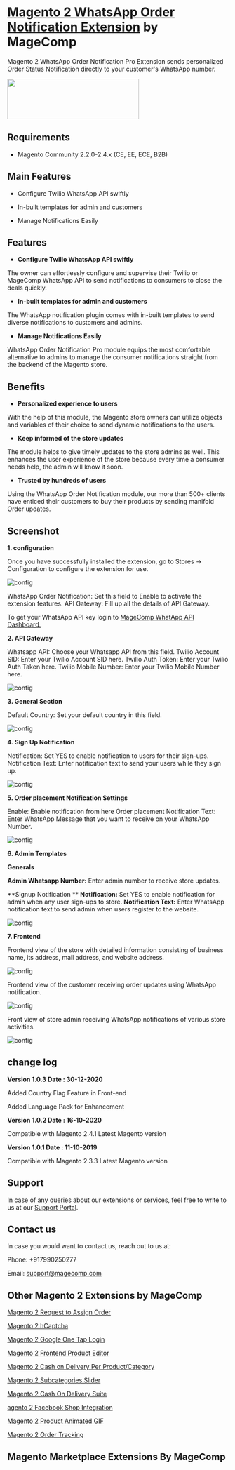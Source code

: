 # [Magento 2 WhatsApp Order Notification Extension](https://magecomp.com/magento-2-whatsapp-order-notification.html) by MageComp

Magento 2 WhatsApp Order Notification Pro Extension sends personalized Order Status Notification directly to your customer's WhatsApp number.

<a href="https://magecomp.com/magento-2-whatsapp-order-notification.html"><img width="300" height="92" src="https://magecomp.com/media/button.webp"></a>

## Requirements
* Magento Community 2.2.0-2.4.x (CE, EE, ECE, B2B)

## Main Features

* Configure Twilio WhatsApp API swiftly 

* In-built templates for admin and customers

* Manage Notifications Easily

## Features

* **Configure Twilio WhatsApp API swiftly**

The owner can effortlessly configure and supervise their Twilio or MageComp WhatsApp API to send notifications to consumers to close the deals quickly.

* **In-built templates for admin and customers**

The WhatsApp notification plugin comes with in-built templates to send diverse notifications to customers and admins.

* **Manage Notifications Easily**

WhatsApp Order Notification Pro module equips the most comfortable alternative to admins to manage the consumer notifications straight from the backend of the Magento store. 

## Benefits

* **Personalized experience to users**

With the help of this module, the Magento store owners can utilize objects and variables of their choice to send dynamic notifications to the users.

* **Keep informed of the store updates**

The module helps to give timely updates to the store admins as well. This enhances the user experience of the store because every time a consumer needs help, the admin will know it soon.

* **Trusted by hundreds of users**

Using the WhatsApp Order Notification module, our more than 500+ clients have enticed their customers to buy their products by sending manifold Order updates.

## Screenshot

**1. configuration**

Once you have successfully installed the extension, go to Stores -> Configuration to configure the extension for use.

![config](https://magecomp.com/media/catalog/product/cache/19b10369fecc27f1a40729d1b5b60dea/c/o/configuration_2.webp)

WhatsApp Order Notification: Set this field to Enable to activate the extension features.
API Gateway: Fill up all the details of API Gateway.

To get your WhatsApp API key login to [MageComp WhatApp API Dashboard.](https://wa.magecomp.com/)

**2. API Gateway**

Whatsapp API: Choose your Whatsapp API from this field.
Twilio Account SID: Enter your Twilio Account SID here.
Twilio Auth Token: Enter your Twilio Auth Taken here.
Twilio Mobile Number: Enter your Twilio Mobile Number here.

![config](https://magecomp.com/media/catalog/product/cache/19b10369fecc27f1a40729d1b5b60dea/w/h/whatsapp_notification_twilio_api_configuration_2_2.webp)

**3. General Section**

Default Country: Set your default country in this field.

![config](https://magecomp.com/media/catalog/product/cache/19b10369fecc27f1a40729d1b5b60dea/2/_/2_general_section_for_pro_1.webp)

**4. Sign Up Notification**

Notification: Set YES to enable notification to users for their sign-ups.
Notification Text: Enter notification text to send your users while they sign up.

![config](https://magecomp.com/media/catalog/product/cache/19b10369fecc27f1a40729d1b5b60dea/w/h/whatsapp_notification_usertemplates_pro_version_3.webp)

**5. Order placement Notification Settings**

Enable: Enable notification from here
Order placement Notification Text: Enter WhatsApp Message that you want to receive on your WhatsApp Number.

![config](https://magecomp.com/media/catalog/product/cache/19b10369fecc27f1a40729d1b5b60dea/w/h/whatsapp_notification_usertemplates_basic_version_2.webp)

**6. Admin Templates**

**Generals**

**Admin Whatsapp Number:** Enter admin number to receive store updates.

**Signup Notification
**
**Notification:** Set YES to enable notification for admin when any user sign-ups to store.
**Notification Text:** Enter WhatsApp notification text to send admin when users register to the website.

![config](https://magecomp.com/media/catalog/product/cache/19b10369fecc27f1a40729d1b5b60dea/w/h/whatsapp_notification_admintemplates_pro_version_2.webp)

**7. Frontend**

Frontend view of the store with detailed information consisting of business name, its address, mail address, and website address.

![config](https://magecomp.com/media/catalog/product/cache/19b10369fecc27f1a40729d1b5b60dea/m/a/magecomp_whatsapp_twilio_account_2.webp)

Frontend view of the customer receiving order updates using WhatsApp notification.

![config](https://magecomp.com/media/catalog/product/cache/19b10369fecc27f1a40729d1b5b60dea/g/e/get_official_verified_business_account_1_1.webp)

Front view of store admin receiving WhatsApp notifications of various store activities.

![config](https://magecomp.com/media/catalog/product/cache/19b10369fecc27f1a40729d1b5b60dea/a/d/admin_whatsapp_screenshots_1_2.webp)

## change log

**Version 1.0.3 Date : 30-12-2020**

Added Country Flag Feature in Front-end

Added Language Pack for Enhancement

**Version 1.0.2 Date : 16-10-2020**

Compatible with Magento 2.4.1 Latest Magento version

**Version 1.0.1 Date : 11-10-2019**

Compatible with Magento 2.3.3 Latest Magento version

## Support

In case of any queries about our extensions or services, feel free to write to us at our [Support Portal](https://magecomp.com/support/).

## Contact us

In case you would want to contact us, reach out to us at:

Phone: +917990250277

Email: [support@magecomp.com](mailto:support@magecomp.com)

## Other Magento 2 Extensions by MageComp

[Magento 2 Request to Assign Order](https://magecomp.com/magento-2-request-to-assign-order.html)

[Magento 2 hCaptcha](https://magecomp.com/magento-2-hcaptcha.html)

[Magento 2 Google One Tap Login](https://magecomp.com/magento-2-google-one-tap-login.html)

[Magento 2 Frontend Product Editor](https://magecomp.com/magento-2-frontend-product-editor.html)

[Magento 2 Cash on Delivery Per Product/Category](https://magecomp.com/magento-2-cash-on-delivery-per-product-category.html)

[Magento 2 Subcategories Slider](https://magecomp.com/magento-2-subcategories-slider.html)

[Magento 2 Cash On Delivery Suite](https://magecomp.com/magento-2-cash-on-delivery-suite.html)

[agento 2 Facebook Shop Integration](https://magecomp.com/magento-2-facebook-shop-integration.html)

[Magento 2 Product Animated GIF](https://magecomp.com/magento-2-product-animated-gif.html)

[Magento 2 Order Tracking](https://magecomp.com/magento-2-order-tracking.html)

## Magento Marketplace Extensions By MageComp



